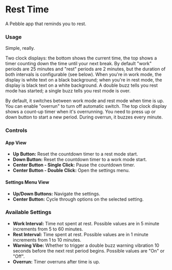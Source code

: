 # Rest Time

A Pebble app that reminds you to rest.

### Usage

Simple, really.

Two clock displays: the bottom shows the current time, the top shows a timer
counting down the time until your next break. By default "work" periods are 25
minutes and "rest" periods are 2 minutes, but the duration of both intervals is
configurable (see below). When you're in work mode, the display is white text on
a black background; when you're in rest mode, the display is black text on a
white background. A double buzz tells you rest mode has started; a single buzz
tells you rest mode is over.

By default, it switches between work mode and rest mode when time is up. You can
enable "overrun" to turn off automatic switch. The top clock display shows a 
count-up timer when it's overrunning. You need to press up or down button to
start a new period. During overrun, it buzzes every minute.

### Controls

#### App View

* **Up Button:** Reset the countdown timer to a rest mode start.
* **Down Button:** Reset the countdown timer to a work mode start.
* **Center Button - Single Click:** Pause the countdown timer.
* **Center Button - Double Click:** Open the settings menu.

#### Settings Menu View

* **Up/Down Buttons:** Navigate the settings.
* **Center Button:** Cycle through options on the selected setting.

### Available Settings

* **Work Interval:** Time not spent at rest. Possible values are in 5 minute
  increments from 5 to 60 minutes.
* **Rest Interval:** Time spent at rest. Possible values are in 1 minute
  increments from 1 to 10 minutes.
* **Warning Vibe:** Whether to trigger a double buzz warning vibration 10
  seconds before the next rest period begins. Possible values are "On" or "Off".
* **Overrun:** Timer overruns after time is up.